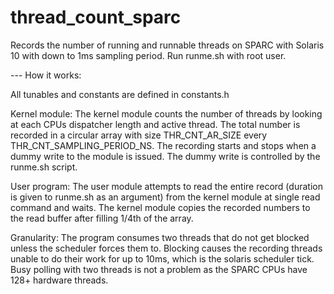 # thread_count_sparc
Records the number of running and runnable threads on SPARC with Solaris 10 with down to 1ms sampling period.
Run runme.sh with root user.

--- How it works:

All tunables and constants are defined in constants.h

Kernel module:
The kernel module counts the number of threads by looking at each CPUs dispatcher length and active thread. The total number is recorded in a circular array with size THR_CNT_AR_SIZE every THR_CNT_SAMPLING_PERIOD_NS. The recording starts and stops when a dummy write to the module is issued. The dummy write is controlled by the runme.sh script.

User program:
The user module attempts to read the entire record (duration is given to runme.sh as an argument) from the kernel module at single read command and waits. The kernel module copies the recorded numbers to the read buffer after filling 1/4th of the array.

Granularity:
The program consumes two threads that do not get blocked unless the scheduler forces them to. Blocking causes the recording threads unable to do their work for up to 10ms, which is the solaris scheduler tick. Busy polling with two threads is not a problem as the SPARC CPUs have 128+ hardware threads.

